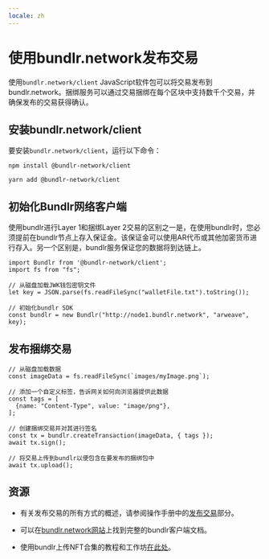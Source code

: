 ```yaml
---
locale: zh
---
```

# 使用bundlr.network发布交易
使用`bundlr.network/client` JavaScript软件包可以将交易发布到bundlr.network。捆绑服务可以通过交易捆绑在每个区块中支持数千个交易，并确保发布的交易获得确认。

## 安装bundlr.network/client
要安装`bundlr.network/client`，运行以下命令：

<CodeGroup>
  <CodeGroupItem title="NPM">

```console:no-line-numbers
npm install @bundlr-network/client
```

  </CodeGroupItem>
  <CodeGroupItem title="YARN">

```console:no-line-numbers
yarn add @bundlr-network/client
```

  </CodeGroupItem>
</CodeGroup>

## 初始化Bundlr网络客户端
使用bundlr进行Layer 1和捆绑Layer 2交易的区别之一是，在使用bundlr时，您必须提前在bundlr节点上存入保证金。该保证金可以使用AR代币或其他加密货币进行存入。另一个区别是，bundlr服务保证您的数据将到达链上。

```js:no-line-numbers
import Bundlr from '@bundlr-network/client';
import fs from "fs";

// 从磁盘加载JWK钱包密钥文件
let key = JSON.parse(fs.readFileSync("walletFile.txt").toString());

// 初始化bundlr SDK
const bundlr = new Bundlr("http://node1.bundlr.network", "arweave", key);
```

## 发布捆绑交易

```js:no-line-numbers
// 从磁盘加载数据
const imageData = fs.readFileSync(`images/myImage.png`);

// 添加一个自定义标签，告诉网关如何向浏览器提供此数据
const tags = [
  {name: "Content-Type", value: "image/png"},
];

// 创建捆绑交易并对其进行签名
const tx = bundlr.createTransaction(imageData, { tags });
await tx.sign();

// 将交易上传到bundlr以便包含在要发布的捆绑包中
await tx.upload();
```
## 资源
* 有关发布交易的所有方式的概述，请参阅操作手册中的[发布交易](../../concepts/post-transactions.md)部分。

* 可以在[bundlr.network网站](https://docs.bundlr.network/docs/overview)上找到完整的bundlr客户端文档。

* 使用bundlr上传NFT合集的教程和工作坊[在此处](https://github.com/DanMacDonald/nft-uploader)。